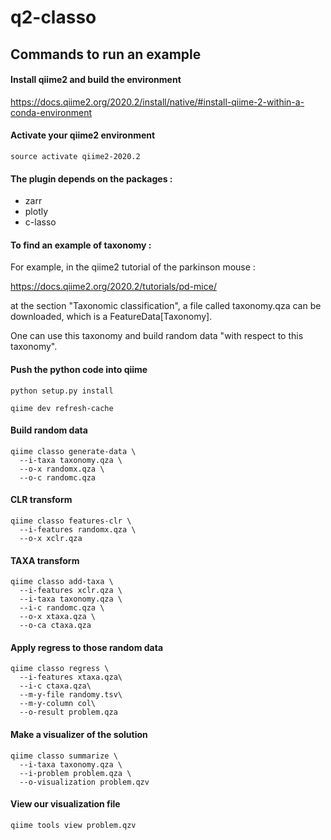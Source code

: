 # q2-classo


## Commands to run an example


#### Install qiime2 and build the environment

https://docs.qiime2.org/2020.2/install/native/#install-qiime-2-within-a-conda-environment

#### Activate your qiime2 environment
```shell
source activate qiime2-2020.2
```

#### The plugin depends on the packages : 

- zarr 
- plotly
- c-lasso

#### To find an example of taxonomy : 

For example, in the qiime2 tutorial of the parkinson mouse : 

https://docs.qiime2.org/2020.2/tutorials/pd-mice/

at the section "Taxonomic classification", a file called taxonomy.qza can be downloaded, which is a FeatureData[Taxonomy]. 

One can use this taxonomy and build random data "with respect to this taxonomy". 


#### Push the python code into qiime
```shell
python setup.py install

qiime dev refresh-cache
```

#### Build random data 
```shell
qiime classo generate-data \
  --i-taxa taxonomy.qza \
  --o-x randomx.qza \
  --o-c randomc.qza
```

#### CLR transform
```shell
qiime classo features-clr \
  --i-features randomx.qza \
  --o-x xclr.qza
```

#### TAXA transform
```shell
qiime classo add-taxa \
  --i-features xclr.qza \
  --i-taxa taxonomy.qza \
  --i-c randomc.qza \
  --o-x xtaxa.qza \
  --o-ca ctaxa.qza
```


#### Apply regress to those random data
```shell
qiime classo regress \
  --i-features xtaxa.qza\
  --i-c ctaxa.qza\
  --m-y-file randomy.tsv\
  --m-y-column col\
  --o-result problem.qza
```

#### Make a visualizer of the solution
```shell
qiime classo summarize \
  --i-taxa taxonomy.qza \
  --i-problem problem.qza \
  --o-visualization problem.qzv
```

#### View our visualization file
```shell
qiime tools view problem.qzv
```
